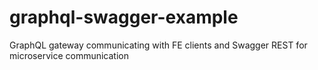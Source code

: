# graphql-swagger-example
GraphQL gateway communicating with FE clients and Swagger REST for microservice communication
